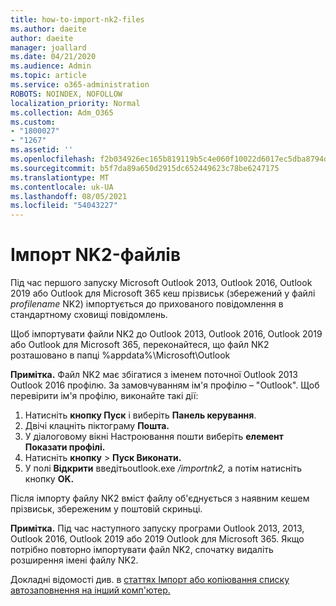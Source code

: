 ```yaml
---
title: how-to-import-nk2-files
ms.author: daeite
author: daeite
manager: joallard
ms.date: 04/21/2020
ms.audience: Admin
ms.topic: article
ms.service: o365-administration
ROBOTS: NOINDEX, NOFOLLOW
localization_priority: Normal
ms.collection: Adm_O365
ms.custom:
- "1800027"
- "1267"
ms.assetid: ''
ms.openlocfilehash: f2b034926ec165b819119b5c4e060f10022d6017ec5dba8794d18ee3e96c709a
ms.sourcegitcommit: b5f7da89a650d2915dc652449623c78be6247175
ms.translationtype: MT
ms.contentlocale: uk-UA
ms.lasthandoff: 08/05/2021
ms.locfileid: "54043227"
---
```

# <a name="how-to-import-nk2-files"></a>Імпорт NK2-файлів 

Під час першого запуску Microsoft Outlook 2013, Outlook 2016, Outlook 2019 або Outlook для Microsoft 365 кеш прізвиськ (збережений у файлі *profilename* NK2) імпортується до прихованого повідомлення в стандартному сховищі повідомлень.

Щоб імпортувати файли NK2 до Outlook 2013, Outlook 2016, Outlook 2019 або Outlook для Microsoft 365, переконайтеся, що файл NK2 розташовано в папці %appdata%\Microsoft\Outlook

**Примітка.** Файл NK2 має збігатися з іменем поточної Outlook 2013 Outlook 2016 профілю. За замовчуванням ім'я профілю – "Outlook". Щоб перевірити ім'я профілю, виконайте такі дії: 
1. Натисніть **кнопку Пуск** і виберіть **Панель керування**.
2. Двічі клацніть піктограму **Пошта.**
3. У діалоговому вікні Настроювання пошти виберіть **елемент Показати профілі.**
4. Натисніть **кнопку**  >  **Пуск Виконати.**
5. У полі **Відкрити** введітьoutlook.exe */importnk2,* а потім натисніть кнопку **OK.** 

Після імпорту файлу NK2 вміст файлу об'єднується з наявним кешем прізвиськ, збереженим у поштовій скриньці.

**Примітка.** Під час наступного запуску програми Outlook 2013, 2013, Outlook 2016, Outlook 2019 або 2019 Outlook для Microsoft 365. Якщо потрібно повторно імпортувати файл NK2, спочатку видаліть розширення імені файлу NK2.

Докладні відомості див. в [статтях Імпорт або копіювання списку автозаповнення на інший комп'ютер.](https://support.microsoft.com/help/2806550/how-to-import-nk2-files-into-outlook%)